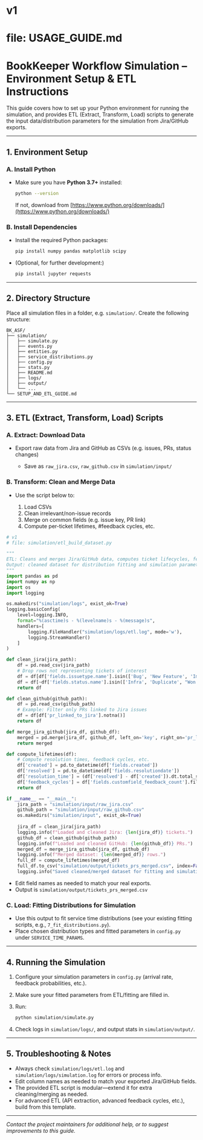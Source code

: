 # v1

# file: USAGE_GUIDE.md

# BookKeeper Workflow Simulation – Environment Setup & ETL Instructions

This guide covers how to set up your Python environment for running the simulation, and provides ETL (Extract, Transform, Load) scripts to generate the input data/distribution parameters for the simulation from Jira/GitHub exports.

---

## 1. Environment Setup

### A. Install Python

* Make sure you have **Python 3.7+** installed:

  ```bash
  python --version
  ```

  If not, download from [https://www.python.org/downloads/](https://www.python.org/downloads/)

### B. Install Dependencies

* Install the required Python packages:

  ```bash
  pip install numpy pandas matplotlib scipy
  ```

* (Optional, for further development:)

  ```bash
  pip install jupyter requests
  ```

---

## 2. Directory Structure

Place all simulation files in a folder, e.g. `simulation/`. Create the following structure:

```
BK_ASF/
├── simulation/
│   ├── simulate.py
│   ├── events.py
│   ├── entities.py
│   ├── service_distributions.py
│   ├── config.py
│   ├── stats.py
│   ├── README.md
│   ├── logs/
│   ├── output/
│   └── ...
└── SETUP_AND_ETL_GUIDE.md
```

---

## 3. ETL (Extract, Transform, Load) Scripts

### A. Extract: Download Data

* Export raw data from Jira and GitHub as CSVs (e.g. issues, PRs, status changes)

  * Save as `raw_jira.csv`, `raw_github.csv` in `simulation/input/`

### B. Transform: Clean and Merge Data

* Use the script below to:

  1. Load CSVs
  2. Clean irrelevant/non-issue records
  3. Merge on common fields (e.g. issue key, PR link)
  4. Compute per-ticket lifetimes, #feedback cycles, etc.

```python
# v1
# file: simulation/etl_build_dataset.py

"""
ETL: Cleans and merges Jira/GitHub data, computes ticket lifecycles, feedback cycles, and service times.
Output: cleaned dataset for distribution fitting and simulation parameterization.
"""
import pandas as pd
import numpy as np
import os
import logging

os.makedirs("simulation/logs", exist_ok=True)
logging.basicConfig(
    level=logging.INFO,
    format="%(asctime)s - %(levelname)s - %(message)s",
    handlers=[
        logging.FileHandler("simulation/logs/etl.log", mode='w'),
        logging.StreamHandler()
    ]
)

def clean_jira(jira_path):
    df = pd.read_csv(jira_path)
    # Drop rows not representing tickets of interest
    df = df[df['fields.issuetype.name'].isin(['Bug', 'New Feature', 'Improvement'])]
    df = df[~df['fields.status.name'].isin(['Infra', 'Duplicate', "Won't Fix"])]
    return df

def clean_github(github_path):
    df = pd.read_csv(github_path)
    # Example: Filter only PRs linked to Jira issues
    df = df[df['pr_linked_to_jira'].notna()]
    return df

def merge_jira_github(jira_df, github_df):
    merged = pd.merge(jira_df, github_df, left_on='key', right_on='pr_linked_to_jira', how='left')
    return merged

def compute_lifetimes(df):
    # Compute resolution times, feedback cycles, etc.
    df['created'] = pd.to_datetime(df['fields.created'])
    df['resolved'] = pd.to_datetime(df['fields.resolutiondate'])
    df['resolution_time'] = (df['resolved'] - df['created']).dt.total_seconds() / 3600.0
    df['feedback_cycles'] = df['fields.customfield_feedback_count'].fillna(0).astype(int)
    return df

if __name__ == "__main__":
    jira_path = "simulation/input/raw_jira.csv"
    github_path = "simulation/input/raw_github.csv"
    os.makedirs("simulation/input", exist_ok=True)
    
    jira_df = clean_jira(jira_path)
    logging.info(f"Loaded and cleaned Jira: {len(jira_df)} tickets.")
    github_df = clean_github(github_path)
    logging.info(f"Loaded and cleaned GitHub: {len(github_df)} PRs.")
    merged_df = merge_jira_github(jira_df, github_df)
    logging.info(f"Merged dataset: {len(merged_df)} rows.")
    full_df = compute_lifetimes(merged_df)
    full_df.to_csv("simulation/output/tickets_prs_merged.csv", index=False)
    logging.info("Saved cleaned/merged dataset for fitting and simulation input.")
```

* Edit field names as needed to match your real exports.
* Output is `simulation/output/tickets_prs_merged.csv`

### C. Load: Fitting Distributions for Simulation

* Use this output to fit service time distributions (see your existing fitting scripts, e.g., `7_fit_distributions.py`).
* Place chosen distribution types and fitted parameters in `config.py` under `SERVICE_TIME_PARAMS`.

---

## 4. Running the Simulation

1. Configure your simulation parameters in `config.py` (arrival rate, feedback probabilities, etc.).
2. Make sure your fitted parameters from ETL/fitting are filled in.
3. Run:

   ```bash
   python simulation/simulate.py
   ```
4. Check logs in `simulation/logs/`, and output stats in `simulation/output/`.

---

## 5. Troubleshooting & Notes

* Always check `simulation/logs/etl.log` and `simulation/logs/simulation.log` for errors or process info.
* Edit column names as needed to match your exported Jira/GitHub fields.
* The provided ETL script is modular—extend it for extra cleaning/merging as needed.
* For advanced ETL (API extraction, advanced feedback cycles, etc.), build from this template.

---

*Contact the project maintainers for additional help, or to suggest improvements to this guide.*
